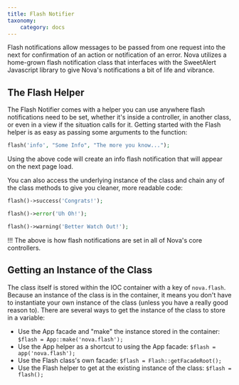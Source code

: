 ```yaml
---
title: Flash Notifier
taxonomy:
    category: docs
---
```


Flash notifications allow messages to be passed from one request into the next for confirmation of an action or notification of an error. Nova utilizes a home-grown flash notification class that interfaces with the SweetAlert Javascript library to give Nova's notifications a bit of life and vibrance.

## The Flash Helper

The Flash Notifier comes with a helper you can use anywhere flash notifications need to be set, whether it's inside a controller, in another class, or even in a view if the situation calls for it. Getting started with the Flash helper is as easy as passing some arguments to the function:

```php
flash('info', "Some Info", "The more you know...");
```

Using the above code will create an info flash notification that will appear on the next page load.

You can also access the underlying instance of the class and chain any of the class methods to give you cleaner, more readable code:

```php
flash()->success('Congrats!');

flash()->error('Uh Oh!');

flash()->warning('Better Watch Out!');
```

!!! The above is how flash notifications are set in all of Nova's core controllers.

## Getting an Instance of the Class

The class itself is stored within the IOC container with a key of `nova.flash`. Because an instance of the class is in the container, it means you don't have to instantiate your own instance of the class (unless you have a really good reason to). There are several ways to get the instance of the class to store in a variable:

- Use the App facade and "make" the instance stored in the container: `$flash = App::make('nova.flash');`
- Use the App helper as a shortcut to using the App facade: `$flash = app('nova.flash');`
- Use the Flash class's own facade: `$flash = Flash::getFacadeRoot();`
- Use the Flash helper to get at the existing instance of the class: `$flash = flash();`
